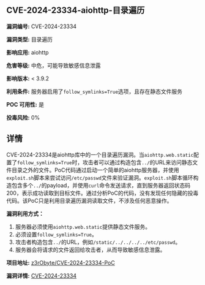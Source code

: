 ## CVE-2024-23334-aiohttp-目录遍历

**漏洞编号:** CVE-2024-23334

**漏洞类型:** 目录遍历

**影响应用:** aiohttp

**危害等级:** 中危，可能导致敏感信息泄露

**影响版本:** < 3.9.2

**利用条件:** 服务器启用了`follow_symlinks=True`选项，且存在静态文件服务

**POC 可用性:** 是

**投毒风险:** 0%

## 详情

CVE-2024-23334是aiohttp库中的一个目录遍历漏洞。当`aiohttp.web.static`配置了`follow_symlinks=True`时，攻击者可以通过构造包含`../`的URL来访问静态文件目录之外的文件。PoC代码通过启动一个简单的aiohttp服务器，并使用`exploit.sh`脚本来尝试访问`/etc/passwd`文件来验证漏洞。`exploit.sh`脚本循环构造包含多个`../`的payload，并使用`curl`命令发送请求，直到服务器返回状态码200，表示成功读取到目标文件。通过分析PoC的代码，没有发现任何隐藏的投毒代码。该PoC只是利用目录遍历漏洞读取文件，不涉及任何恶意操作。

**漏洞利用方式：**

1.  服务器必须使用`aiohttp.web.static`提供静态文件服务。
2.  必须设置`follow_symlinks=True`。
3.  攻击者构造包含`../`的URL，例如`/static/../../../../etc/passwd`。
4.  服务器会将请求的文件返回给攻击者，从而导致敏感信息泄露。

**项目地址:** [z3rObyte/CVE-2024-23334-PoC](https://github.com/z3rObyte/CVE-2024-23334-PoC)

**漏洞详情:** [CVE-2024-23334](https://nvd.nist.gov/vuln/detail/CVE-2024-23334)